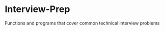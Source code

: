 Interview-Prep
==============

Functions and programs that cover common technical interview problems
